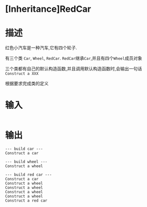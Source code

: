 # [Inheritance]RedCar

# 描述
红色小汽车是一种汽车,它有四个轮子.

有三个类 `Car`, `Wheel`, `RedCar`. `RedCar`继承`Car`,并且有四个`Wheel`成员对象

三个类都有自己的默认构造函数,并且调用默认构造函数时,会输出一句话`Construct a XXX`

根据要求完成类的定义

# 输入
```

```

# 输出
```
--- build car ---
Construct a car

--- build wheel ---
Construct a wheel

--- build red car ---
Construct a car
Construct a wheel
Construct a wheel
Construct a wheel
Construct a wheel
Construct a red car
```